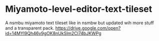 # Miyamoto-level-editor-text-tileset
A nsmbu miyamoto text tileset like in nsmbw but updated wih more stuff and a transparent pack.
https://drive.google.com/open?id=14MYl9Qh46v9gOK8nUkSlm2Cl74bJKWPg
